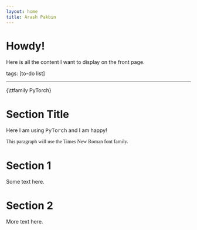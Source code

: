 ```yaml
---
layout: home
title: Arash Pakbin
---
```


# Howdy!

Here is all the content I want to display on the front page.

tags: [to-do list]


***

{\ttfamily PyTorch}

# Section Title

Here I am using <span style="font-family: Courier New;">PyTorch</span> and I am happy!

<p style="font-family: 'Times New Roman', serif;">This paragraph will use the Times New Roman font family.</p>


# Section 1
Some text here.

# Section 2
More text here.